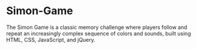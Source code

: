 # Simon-Game
The Simon Game is a classic memory challenge where players follow and repeat an increasingly complex sequence of colors and sounds, built using HTML, CSS, JavaScript, and jQuery.
